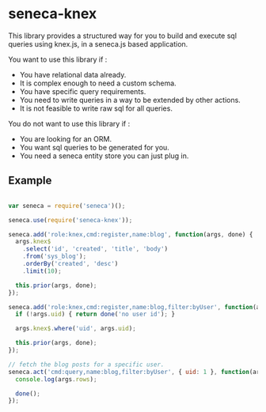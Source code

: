 # seneca-knex

This library provides a structured way for you to build and execute sql queries
using knex.js, in a seneca.js based application.

You want to use this library if :

* You have relational data already.
* It is complex enough to need a custom schema.
* You have specific query requirements.
* You need to write queries in a way to be extended by other actions.
* It is not feasible to write raw sql for all queries.

You do not want to use this library if :

* You are looking for an ORM.
* You want sql queries to be generated for you.
* You need a seneca entity store you can just plug in.

## Example

```javascript

var seneca = require('seneca')();

seneca.use(require('seneca-knex'));

seneca.add('role:knex,cmd:register,name:blog', function(args, done) {
  args.knex$
    .select('id', 'created', 'title', 'body')
    .from('sys_blog');
    .orderBy('created', 'desc')
    .limit(10);

  this.prior(args, done);
});

seneca.add('role:knex,cmd:register,name:blog,filter:byUser', function(args, done) {
  if (!args.uid) { return done('no user id'); }

  args.knex$.where('uid', args.uid);

  this.prior(args, done);
});

// fetch the blog posts for a specific user.
seneca.act('cmd:query,name:blog,filter:byUser', { uid: 1 }, function(args, done) {
  console.log(args.rows);

  done();
});
```
